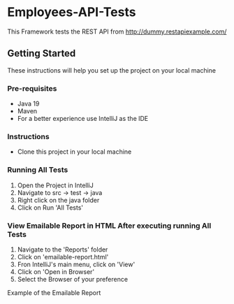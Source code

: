 # Employees-API-Tests

This Framework tests the REST API from http://dummy.restapiexample.com/

## Getting Started

These instructions will help you set up the project on your local machine

### Pre-requisites
- Java 19
- Maven
- For a better experience use IntelliJ as the IDE

### Instructions
- Clone this project in your local machine

### Running All Tests

1. Open the Project in IntelliJ
2. Navigate to src -> test -> java
3. Right click on the java folder
4. Click on Run 'All Tests'

### View Emailable Report in HTML After executing running All Tests

1. Navigate to the 'Reports' folder
2. Click on 'emailable-report.html'
3. Fron IntelliJ's main menu, click on 'View'
4. Click on 'Open in Browser'
5. Select the Browser of your preference

Example of the Emailable Report

